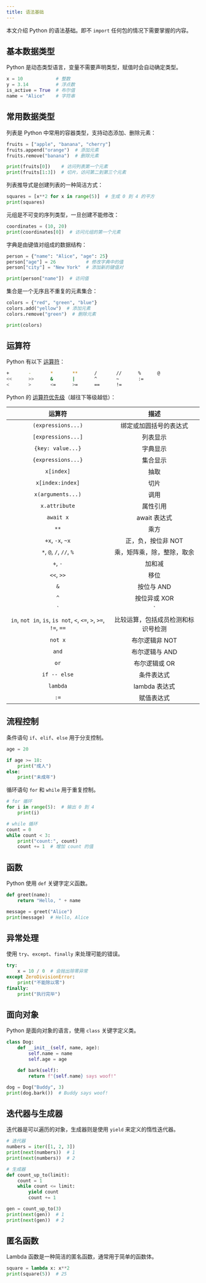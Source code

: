 ```yaml
---
title: 语法基础
---
```


本文介绍 Python 的语法基础。即不 `import` 任何包的情况下需要掌握的内容。

## 基本数据类型

Python 是动态类型语言，变量不需要声明类型，赋值时会自动确定类型。

```python
x = 10            # 整数
y = 3.14          # 浮点数
is_active = True  # 布尔值
name = "Alice"    # 字符串
```

## 常用数据类型

列表是 Python 中常用的容器类型，支持动态添加、删除元素：

```python
fruits = ["apple", "banana", "cherry"]
fruits.append("orange")  # 添加元素
fruits.remove("banana")  # 删除元素

print(fruits[0])    # 访问列表第一个元素
print(fruits[1:3])  # 切片，访问第二到第三个元素
```

列表推导式是创建列表的一种简洁方式：

```python
squares = [x**2 for x in range(5)]  # 生成 0 到 4 的平方
print(squares)
```

元组是不可变的序列类型，一旦创建不能修改：

```python
coordinates = (10, 20)
print(coordinates[0])  # 访问元组的第一个元素
```

字典是由键值对组成的数据结构：

```python
person = {"name": "Alice", "age": 25}
person["age"] = 26           # 修改字典中的值
person["city"] = "New York"  # 添加新的键值对

print(person["name"])  # 访问值
```

集合是一个无序且不重复的元素集合：

```python
colors = {"red", "green", "blue"}
colors.add("yellow")  # 添加元素
colors.remove("green")  # 删除元素

print(colors)
```

## 运算符

Python 有以下 [运算符](https://docs.python.org/zh-cn/3.13/reference/lexical_analysis.html#operators)：

```bash
+       -       *       **      /       //      %      @
<<      >>      &       |       ^       ~       :=
<       >       <=      >=      ==      !=
```

Python 的 [运算符优先级](https://docs.python.org/zh-cn/3.13/reference/expressions.html#operator-precedence)（越往下等级越低）：

|                            运算符                            |                描述                |
| :----------------------------------------------------------: | :--------------------------------: |
|                      `(expressions...)`                      |       绑定或加圆括号的表达式       |
|                      `[expressions...]`                      |              列表显示              |
|                      `{key: value...}`                       |              字典显示              |
|                      `{expressions...}`                      |              集合显示              |
|                          `x[index]`                          |                抽取                |
|                       `x[index:index]`                       |                切片                |
|                      `x(arguments...)`                       |                调用                |
|                        `x.attribute`                         |              属性引用              |
|                          `await x`                           |            await 表达式            |
|                             `**`                             |                乘方                |
|                       `+x`, `-x`, `~x`                       |         正，负，按位非 NOT         |
|                   `*`, `@`, `/`, `//`, `%`                   |     乘，矩阵乘，除，整除，取余     |
|                           `+`, `-`                           |               加和减               |
|                          `<<`, `>>`                          |                移位                |
|                             `&`                              |             按位与 AND             |
|                             `^`                              |            按位异或 XOR            |
|                             `|`                              |             按位或 OR              |
| `in`, `not in`, `is`, `is not`, `<`, `<=`, `>`, `>=`, `!=`, `==` | 比较运算，包括成员检测和标识号检测 |
|                           `not x`                            |           布尔逻辑非 NOT           |
|                            `and`                             |           布尔逻辑与 AND           |
|                             `or`                             |           布尔逻辑或 OR            |
|                         `if -- else`                         |             条件表达式             |
|                           `lambda`                           |           lambda 表达式            |
|                             `:=`                             |             赋值表达式             |

## 流程控制

条件语句 `if`、`elif`、`else` 用于分支控制。

```python
age = 20

if age >= 18:
    print("成人")
else:
    print("未成年")
```

循环语句 `for` 和 `while` 用于重复控制。

```python
# for 循环
for i in range(5):  # 输出 0 到 4
    print(i)

# while 循环
count = 0
while count < 3:
    print("count:", count)
    count += 1  # 增加 count 的值
```

## **函数**

Python 使用 `def` 关键字定义函数。

```python
def greet(name):
    return "Hello, " + name

message = greet("Alice")
print(message)  # Hello, Alice
```

## 异常处理

使用 `try`、`except`、`finally` 来处理可能的错误。

```python
try:
    x = 10 / 0  # 会抛出除零异常
except ZeroDivisionError:
    print("不能除以零")
finally:
    print("执行完毕")
```

## 面向对象

Python 是面向对象的语言，使用 `class` 关键字定义类。

```python
class Dog:
    def __init__(self, name, age):
        self.name = name
        self.age = age

    def bark(self):
        return f"{self.name} says woof!"

dog = Dog("Buddy", 3)
print(dog.bark())  # Buddy says woof!
```

## 迭代器与生成器

迭代器是可以遍历的对象，生成器则是使用 `yield` 来定义的惰性迭代器。

```python
# 迭代器
numbers = iter([1, 2, 3])
print(next(numbers))  # 1
print(next(numbers))  # 2

# 生成器
def count_up_to(limit):
    count = 1
    while count <= limit:
        yield count
        count += 1

gen = count_up_to(3)
print(next(gen))  # 1
print(next(gen))  # 2
```

## 匿名函数

Lambda 函数是一种简洁的匿名函数，通常用于简单的函数体。

```python
square = lambda x: x**2
print(square(5))  # 25
```

